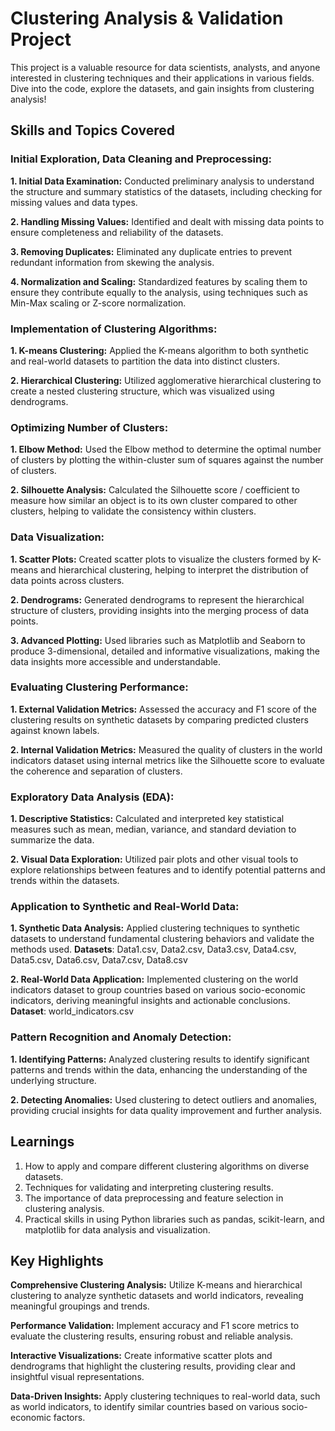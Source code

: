# Clustering Analysis & Validation Project
This project is a valuable resource for data scientists, analysts, and anyone interested in clustering techniques and their applications in various fields. Dive into the code, explore the datasets, and gain insights from clustering analysis!


## Skills and Topics Covered

### Initial Exploration, Data Cleaning and Preprocessing:
**1. Initial Data Examination:** Conducted preliminary analysis to understand the structure and summary statistics of the datasets, including checking for missing values and data types.

**2. Handling Missing Values:** Identified and dealt with missing data points to ensure completeness and reliability of the datasets.

**3. Removing Duplicates:** Eliminated any duplicate entries to prevent redundant information from skewing the analysis.

**4. Normalization and Scaling:** Standardized features by scaling them to ensure they contribute equally to the analysis, using techniques such as Min-Max scaling or Z-score normalization.

### Implementation of Clustering Algorithms:
**1. K-means Clustering:** Applied the K-means algorithm to both synthetic and real-world datasets to partition the data into distinct clusters.

**2. Hierarchical Clustering:** Utilized agglomerative hierarchical clustering to create a nested clustering structure, which was visualized using dendrograms.

### Optimizing Number of Clusters:
**1. Elbow Method:** Used the Elbow method to determine the optimal number of clusters by plotting the within-cluster sum of squares against the number of clusters.

**2. Silhouette Analysis:** Calculated the Silhouette score / coefficient to measure how similar an object is to its own cluster compared to other clusters, helping to validate the consistency within clusters.

### Data Visualization:
**1. Scatter Plots:** Created scatter plots to visualize the clusters formed by K-means and hierarchical clustering, helping to interpret the distribution of data points across clusters.

**2. Dendrograms:** Generated dendrograms to represent the hierarchical structure of clusters, providing insights into the merging process of data points.

**3. Advanced Plotting:** Used libraries such as Matplotlib and Seaborn to produce 3-dimensional, detailed and informative visualizations, making the data insights more accessible and understandable.

### Evaluating Clustering Performance:
**1. External Validation Metrics:** Assessed the accuracy and F1 score of the clustering results on synthetic datasets by comparing predicted clusters against known labels.

**2. Internal Validation Metrics:** Measured the quality of clusters in the world indicators dataset using internal metrics like the Silhouette score to evaluate the coherence and separation of clusters.

### Exploratory Data Analysis (EDA):
**1. Descriptive Statistics:** Calculated and interpreted key statistical measures such as mean, median, variance, and standard deviation to summarize the data.

**2. Visual Data Exploration:** Utilized pair plots and other visual tools to explore relationships between features and to identify potential patterns and trends within the datasets.

### Application to Synthetic and Real-World Data:
**1. Synthetic Data Analysis:** Applied clustering techniques to synthetic datasets to understand fundamental clustering behaviors and validate the methods used.
**Datasets**: Data1.csv, Data2.csv, Data3.csv, Data4.csv, Data5.csv, Data6.csv, Data7.csv, Data8.csv

**2. Real-World Data Application:** Implemented clustering on the world indicators dataset to group countries based on various socio-economic indicators, deriving meaningful insights and actionable conclusions.
**Dataset**: world_indicators.csv

### Pattern Recognition and Anomaly Detection:
**1. Identifying Patterns:** Analyzed clustering results to identify significant patterns and trends within the data, enhancing the understanding of the underlying structure.

**2. Detecting Anomalies:** Used clustering to detect outliers and anomalies, providing crucial insights for data quality improvement and further analysis.

## Learnings
1. How to apply and compare different clustering algorithms on diverse datasets.
2. Techniques for validating and interpreting clustering results.
3. The importance of data preprocessing and feature selection in clustering analysis.
4. Practical skills in using Python libraries such as pandas, scikit-learn, and matplotlib for data analysis and visualization.

## Key Highlights

**Comprehensive Clustering Analysis:** Utilize K-means and hierarchical clustering to analyze synthetic datasets and world indicators, revealing meaningful groupings and trends.

**Performance Validation:** Implement accuracy and F1 score metrics to evaluate the clustering results, ensuring robust and reliable analysis.

**Interactive Visualizations:** Create informative scatter plots and dendrograms that highlight the clustering results, providing clear and insightful visual representations.

**Data-Driven Insights:** Apply clustering techniques to real-world data, such as world indicators, to identify similar countries based on various socio-economic factors.

